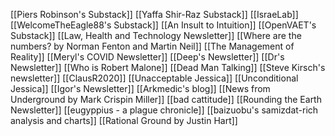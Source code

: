 [[Piers Robinson's Substack]]
[[Yaffa Shir-Raz Substack]]
[[IsraeLab]]
[[WelcomeTheEagle88's Substack]]
[[An Insult to Intuition]]
[[OpenVAET's Substack]]
[[Law, Health and Technology Newsletter]]
[[Where are the numbers? by Norman Fenton and Martin Neil]]
[[The Management of Reality]]
[[Meryl's COVID Newsletter]]
[[Deep's Newsletter]]
[[Dr's Newsletter]]
[[Who is Robert Malone]]
[[Dead Man Talking]]
[[Steve Kirsch's newsletter]]
[[ClausR2020]]
[[Unacceptable Jessica]]
[[Unconditional Jessica]]
[[Igor's Newsletter]]
[[Arkmedic's blog]]
[[News from Underground by Mark Crispin Miller]]
[[bad cattitude]]
[[Rounding the Earth Newsletter]]
[[eugyppius - a plague chronicle]]
[[baizuobu's samizdat-rich analysis and charts]]
[[Rational Ground by Justin Hart]]